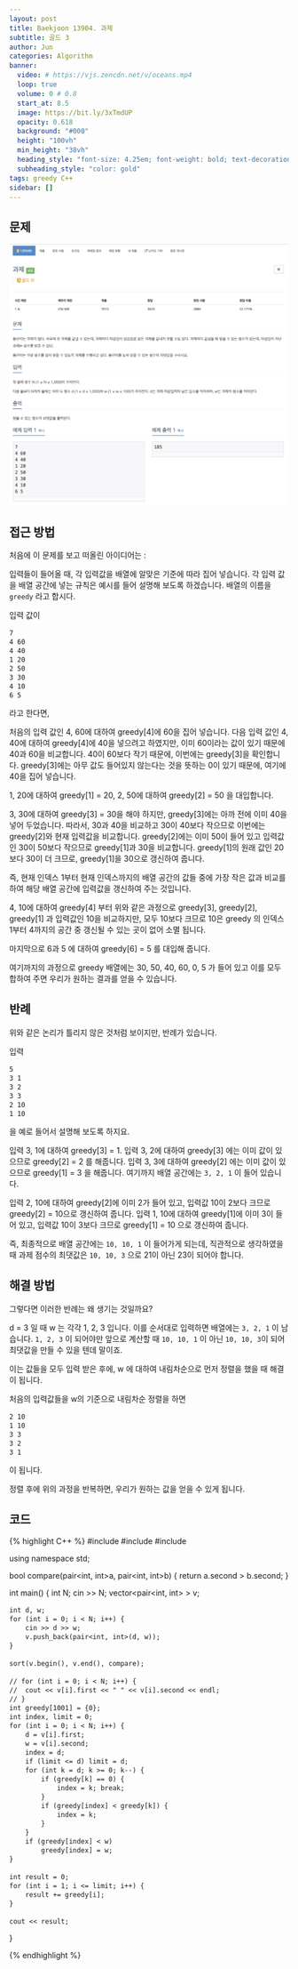 ```yaml
---
layout: post
title: Baekjoon 13904. 과제
subtitle: 골드 3
author: Jun
categories: Algorithm
banner:
  video: # https://vjs.zencdn.net/v/oceans.mp4
  loop: true
  volume: 0 # 0.8
  start_at: 8.5
  image: https://bit.ly/3xTmdUP
  opacity: 0.618
  background: "#000"
  height: "100vh"
  min_height: "38vh"
  heading_style: "font-size: 4.25em; font-weight: bold; text-decoration: underline"
  subheading_style: "color: gold"
tags: greedy C++
sidebar: []
---
```


## 문제

![problem](/assets/images/banners/img13904.png)



## 접근 방법

처음에 이 문제를 보고 떠올린 아이디어는 : 

입력들이 들어올 때, 각 입력값을 배열에 알맞은 기준에 따라 집어 넣습니다.
각 입력 값을 배열 공간에 넣는 규칙은 예시를 들어 설명해 보도록 하겠습니다. 
배열의 이름을 `greedy` 라고 합시다.

입력 값이
```
7
4 60
4 40
1 20
2 50
3 30
4 10
6 5
```
라고 한다면, 

처음의 입력 값인 4, 60에 대하여 greedy[4]에 60을 집어 넣습니다.
다음 입력 값인 4, 40에 대하여 greedy[4]에 40을 넣으려고 하였지만, 이미 60이라는 값이 있기 때문에 40과 60을 비교합니다. 40이 60보다 작기 때문에, 이번에는 greedy[3]을 확인합니다. greedy[3]에는 아무 값도 들어있지 않는다는 것을 뜻하는 0이 있기 때문에, 여기에 40을 집어 넣습니다.


1, 20에 대하여 greedy[1] = 20, 
2, 50에 대하여 greedy[2] = 50 을 대입합니다.


3, 30에 대하여 greedy[3] = 30을 해야 하지만, greedy[3]에는 아까 전에 이미 40을 넣어 두었습니다. 따라서, 30과 40을 비교하고 30이 40보다 작으므로 이번에는 greedy[2]와 현재 입력값을 비교합니다. 
greedy[2]에는 이미 50이 들어 있고 입력값인 30이 50보다 작으므로 greedy[1]과 30을 비교합니다. greedy[1]의 원래 값인 20보다 30이 더 크므로, greedy[1]을 30으로 갱신하여 줍니다. 


즉, 현재 인덱스 1부터 현재 인덱스까지의 배열 공간의 값들 중에 가장 작은 값과 비교를 하여 해당 배열 공간에 입력값을 갱신하여 주는 것입니다. 


4, 10에 대하여 greedy[4] 부터 위와 같은 과정으로 greedy[3], greedy[2], greedy[1] 과 입력값인 10을 비교하지만, 모두 10보다 크므로 10은 greedy 의 인덱스 1부터 4까지의 공간 중 갱신될 수 있는 곳이 없어 소멸 됩니다. 

마지막으로 6과 5 에 대하여 greedy[6] = 5 를 대입해 줍니다.

여기까지의 과정으로 greedy 배열에는 30, 50, 40, 60, 0, 5 가 들어 있고 이를 모두 합하여 주면 우리가 원하는 결과를 얻을 수 있습니다. 




## 반례

위와 같은 논리가 틀리지 않은 것처럼 보이지만, 반례가 있습니다.

입력
```
5
3 1
3 2
3 3
2 10
1 10
```
을 예로 들어서 설명해 보도록 하지요.

입력 3, 1에 대하여 greedy[3] = 1.
입력 3, 2에 대하여 greedy[3] 에는 이미 값이 있으므로 greedy[2] = 2 를 해줍니다.
입력 3, 3에 대하여 greedy[2] 에는 이미 값이 있으므로 greedy[1] = 3 을 해줍니다.
여기까지 배열 공간에는 `3, 2, 1` 이 들어 있습니다. 

입력 2, 10에 대하여 greedy[2]에 이미 2가 들어 있고, 입력값 10이 2보다 크므로 greedy[2] = 10으로 갱신하여 줍니다. 
입력 1, 10에 대하여 greedy[1]에 이미 3이 들어 있고, 입력값 10이 3보다 크므로 greedy[1] = 10 으로 갱신하여 줍니다.

즉, 최종적으로 배열 공간에는 `10, 10, 1` 이 들어가게 되는데, 직관적으로 생각하였을 때 과제 점수의 최댓값은 `10, 10, 3` 으로 21이 아닌 23이 되어야 합니다. 


## 해결 방법

그렇다면 이러한 반례는 왜 생기는 것일까요?

d = 3 일 때 w 는 각각 1, 2, 3 입니다. 이를 순서대로 입력하면 배열에는 `3, 2, 1` 이 남습니다. `1, 2, 3` 이 되어야만 앞으로 계산할 때 `10, 10, 1` 이 아닌 `10, 10, 3`이 되어 최댓값을 만들 수 있을 텐데 말이죠.

이는 값들을 모두 입력 받은 후에, w 에 대하여 내림차순으로 먼저 정렬을 했을 때 해결이 됩니다.

처음의 입력값들을 w의 기준으로 내림차순 정렬을 하면
```
2 10
1 10
3 3
3 2
3 1
```
이 됩니다. 

정렬 후에 위의 과정을 반복하면, 우리가 원하는 값을 얻을 수 있게 됩니다. 





## 코드

{% highlight C++ %}
#include <iostream>
#include <vector>
#include <algorithm>

using namespace std;

bool compare(pair<int, int>a, pair<int, int>b) {
	return a.second > b.second;
}

int main()
{
	int N; 
	cin >> N; 
	vector<pair<int, int> > v;

	int d, w; 
	for (int i = 0; i < N; i++) {
		cin >> d >> w;
		v.push_back(pair<int, int>(d, w));
	}

	sort(v.begin(), v.end(), compare); 

	// for (int i = 0; i < N; i++) {
	// 	cout << v[i].first << " " << v[i].second << endl;
	// }
	int greedy[1001] = {0}; 
	int index, limit = 0; 
	for (int i = 0; i < N; i++) {
		d = v[i].first;
		w = v[i].second; 
		index = d; 
		if (limit <= d) limit = d; 
		for (int k = d; k >= 0; k--) {
			if (greedy[k] == 0) {
				index = k; break;
			}
			if (greedy[index] < greedy[k]) {
				index = k; 
			}
		}
		if (greedy[index] < w)
			greedy[index] = w;
	}

	int result = 0; 
	for (int i = 1; i <= limit; i++) {
		result += greedy[i]; 
	}

	cout << result;  

}

{% endhighlight %}







